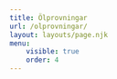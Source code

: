 ```yaml
---
title: Ölprovningar
url: /olprovningar/
layout: layouts/page.njk
menu:
    visible: true
    order: 4
---
```

